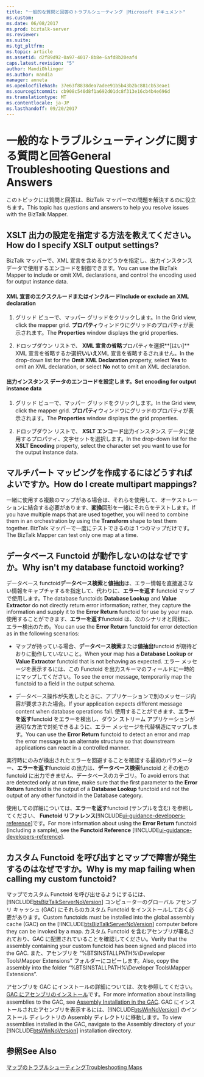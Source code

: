 ```yaml
---
title: "一般的な質問と回答のトラブルシューティング |Microsoft ドキュメント"
ms.custom: 
ms.date: 06/08/2017
ms.prod: biztalk-server
ms.reviewer: 
ms.suite: 
ms.tgt_pltfrm: 
ms.topic: article
ms.assetid: d2f89d92-0a97-4017-8b8e-6afd8b20eaf4
caps.latest.revision: "5"
author: MandiOhlinger
ms.author: mandia
manager: anneta
ms.openlocfilehash: 37e63f8838dea7adee91b5b43b2bc881cb53eae1
ms.sourcegitcommit: cb908c540d8f1a692d01dc8f313e16cb4b4e696d
ms.translationtype: MT
ms.contentlocale: ja-JP
ms.lasthandoff: 09/20/2017
---
```

# <a name="general-troubleshooting-questions-and-answers"></a><span data-ttu-id="e119d-102">一般的なトラブルシューティングに関する質問と回答</span><span class="sxs-lookup"><span data-stu-id="e119d-102">General Troubleshooting Questions and Answers</span></span>
<span data-ttu-id="e119d-103">このトピックには質問と回答は、BizTalk マッパーでの問題を解決するのに役立ちます。</span><span class="sxs-lookup"><span data-stu-id="e119d-103">This topic has questions and answers to help you resolve issues with the BizTalk Mapper.</span></span>  
  
## <a name="how-do-i-specify-xslt-output-settings"></a><span data-ttu-id="e119d-104">XSLT 出力の設定を指定する方法を教えてください。</span><span class="sxs-lookup"><span data-stu-id="e119d-104">How do I specify XSLT output settings?</span></span>  
 <span data-ttu-id="e119d-105">BizTalk マッパーで、XML 宣言を含めるかどうかを指定し、出力インスタンス データで使用するエンコードを制御できます。</span><span class="sxs-lookup"><span data-stu-id="e119d-105">You can use the BizTalk Mapper to include or omit XML declarations, and control the encoding used for output instance data.</span></span>  
  
#### <a name="include-or-exclude-an-xml-declaration"></a><span data-ttu-id="e119d-106">XML 宣言のエクスクルードまたはインクルード</span><span class="sxs-lookup"><span data-stu-id="e119d-106">Include or exclude an XML declaration</span></span>  
  
1.  <span data-ttu-id="e119d-107">グリッド ビューで、マッパー グリッドをクリックします。</span><span class="sxs-lookup"><span data-stu-id="e119d-107">In the Grid view, click the mapper grid.</span></span> <span data-ttu-id="e119d-108">**プロパティ**ウィンドウにグリッドのプロパティが表示されます。</span><span class="sxs-lookup"><span data-stu-id="e119d-108">The **Properties** window displays the grid properties.</span></span>  
  
2.  <span data-ttu-id="e119d-109">ドロップダウン リストで、 **XML 宣言の省略**プロパティを選択**[はい]** XML 宣言を省略するか選択**いいえ**XML 宣言を省略するされません。</span><span class="sxs-lookup"><span data-stu-id="e119d-109">In the drop-down list for the **Omit XML Declaration** property, select **Yes** to omit an XML declaration, or select **No** not to omit an XML declaration.</span></span>  
  
#### <a name="set-encoding-for-output-instance-data"></a><span data-ttu-id="e119d-110">出力インスタンス データのエンコードを設定します。</span><span class="sxs-lookup"><span data-stu-id="e119d-110">Set encoding for output instance data</span></span>  
  
1.  <span data-ttu-id="e119d-111">グリッド ビューで、マッパー グリッドをクリックします。</span><span class="sxs-lookup"><span data-stu-id="e119d-111">In the Grid view, click the mapper grid.</span></span> <span data-ttu-id="e119d-112">**プロパティ**ウィンドウにグリッドのプロパティが表示されます。</span><span class="sxs-lookup"><span data-stu-id="e119d-112">The **Properties** window displays the grid properties.</span></span>  
  
2.  <span data-ttu-id="e119d-113">ドロップダウン リストで、 **XSLT エンコード**出力インスタンス データに使用するプロパティ、文字セットを選択します。</span><span class="sxs-lookup"><span data-stu-id="e119d-113">In the drop-down list for the **XSLT Encoding** property, select the character set you want to use for the output instance data.</span></span>  
  
## <a name="how-do-i-create-multipart-mappings"></a><span data-ttu-id="e119d-114">マルチパート マッピングを作成するにはどうすればよいですか。</span><span class="sxs-lookup"><span data-stu-id="e119d-114">How do I create multipart mappings?</span></span>  
 <span data-ttu-id="e119d-115">一緒に使用する複数のマップがある場合は、それらを使用して、オーケストレーションに結合する必要があります、**変換**図形を一緒にそれらをテストします。</span><span class="sxs-lookup"><span data-stu-id="e119d-115">If you have multiple maps that are used together, you will need to combine them in an orchestration by using the **Transform** shape to test them together.</span></span> <span data-ttu-id="e119d-116">BizTalk マッパーで一度にテストできるのは 1 つのマップだけです。</span><span class="sxs-lookup"><span data-stu-id="e119d-116">The BizTalk Mapper can test only one map at a time.</span></span>  
  
## <a name="why-isnt-my-database-functoid-working"></a><span data-ttu-id="e119d-117">データベース Functoid が動作しないのはなぜですか。</span><span class="sxs-lookup"><span data-stu-id="e119d-117">Why isn't my database functoid working?</span></span>  
 <span data-ttu-id="e119d-118">データベース functoid**データベース検索**と**値抽出**は、エラー情報を直接返さない情報をキャプチャするを指定して、代わりに、**エラーを返す** functoid マップで使用します。</span><span class="sxs-lookup"><span data-stu-id="e119d-118">The database functoids **Database Lookup** and **Value Extractor** do not directly return error information; rather, they capture the information and supply it to the **Error Return** functoid for use by your map.</span></span> <span data-ttu-id="e119d-119">使用することができます、**エラーを返す**functoid は、次のシナリオと同様に、エラー検出のため。</span><span class="sxs-lookup"><span data-stu-id="e119d-119">You can use the **Error Return** functoid for error detection as in the following scenarios:</span></span>  
  
-   <span data-ttu-id="e119d-120">マップが持っている場合、**データベース検索**または**値抽出**functoid が期待どおりに動作していないこと。</span><span class="sxs-lookup"><span data-stu-id="e119d-120">When your map has a **Database Lookup** or **Value Extractor** functoid that is not behaving as expected.</span></span> <span data-ttu-id="e119d-121">エラー メッセージを表示するには、この Functoid を出力スキーマのフィールドに一時的にマップしてください。</span><span class="sxs-lookup"><span data-stu-id="e119d-121">To see the error message, temporarily map the functoid to a field in the output schema.</span></span>  
  
-   <span data-ttu-id="e119d-122">データベース操作が失敗したときに、アプリケーションで別のメッセージ内容が要求された場合。</span><span class="sxs-lookup"><span data-stu-id="e119d-122">If your application expects different message content when database operations fail.</span></span> <span data-ttu-id="e119d-123">使用することができます、**エラーを返す**functoid をエラーを検出し、ダウン ストリーム アプリケーションが適切な方法で対処できるように、エラー メッセージを代替構造にマップします。</span><span class="sxs-lookup"><span data-stu-id="e119d-123">You can use the **Error Return** functoid to detect an error and map the error message to an alternate structure so that downstream applications can react in a controlled manner.</span></span>  
  
 <span data-ttu-id="e119d-124">実行時にのみが検出されたエラーを回避することを確認する最初のパラメーター、**エラーを返す**functoid の出力は、**データベース検索**functoid とその他の functoid に出力できません、データベースのカテゴリ。</span><span class="sxs-lookup"><span data-stu-id="e119d-124">To avoid errors that are detected only at run time, make sure that the first parameter to the **Error Return** functoid is the output of a **Database Lookup** functoid and not the output of any other functoid in the Database category.</span></span>  
  
 <span data-ttu-id="e119d-125">使用しての詳細については、**エラーを返す**functoid (サンプルを含む) を参照してください、 **Functoid リファレンス**[!INCLUDE[ui-guidance-developers-reference](../includes/ui-guidance-developers-reference.md)]です。</span><span class="sxs-lookup"><span data-stu-id="e119d-125">For more information about using the **Error Return** functoid (including a sample), see the **Functoid Reference** [!INCLUDE[ui-guidance-developers-reference](../includes/ui-guidance-developers-reference.md)].</span></span>
  
## <a name="why-is-my-map-failing-when-calling-my-custom-functoid"></a><span data-ttu-id="e119d-126">カスタム Functoid を呼び出すとマップで障害が発生するのはなぜですか。</span><span class="sxs-lookup"><span data-stu-id="e119d-126">Why is my map failing when calling my custom functoid?</span></span>  
 <span data-ttu-id="e119d-127">マップでカスタム Functoid を呼び出せるようにするには、[!INCLUDE[btsBizTalkServerNoVersion](../includes/btsbiztalkservernoversion-md.md)] コンピューターのグローバル アセンブリ キャッシュ (GAC) にそれらのカスタム Functoid をインストールしておく必要があります。</span><span class="sxs-lookup"><span data-stu-id="e119d-127">Custom functoids must be installed into the global assembly cache (GAC) on the [!INCLUDE[btsBizTalkServerNoVersion](../includes/btsbiztalkservernoversion-md.md)] computer before they can be invoked by a map.</span></span> <span data-ttu-id="e119d-128">カスタム Functoid を含むアセンブリが署名されており、GAC に配置されていることを確認してください。</span><span class="sxs-lookup"><span data-stu-id="e119d-128">Verify that the assembly containing your custom functoid has been signed and placed into the GAC.</span></span> <span data-ttu-id="e119d-129">また、アセンブリを "%BTSINSTALLPATH%\Developer Tools\Mapper Extensions" フォルダーにコピーします。</span><span class="sxs-lookup"><span data-stu-id="e119d-129">Also, copy the assembly into the folder “%BTSINSTALLPATH%\Developer Tools\Mapper Extensions”.</span></span>  
  
 <span data-ttu-id="e119d-130">アセンブリを GAC にインストールの詳細については、次を参照してください。 [GAC にアセンブリのインストール](../core/assembly-installation-in-the-gac.md)です。</span><span class="sxs-lookup"><span data-stu-id="e119d-130">For more information about installing assemblies to the GAC, see [Assembly Installation in the GAC](../core/assembly-installation-in-the-gac.md).</span></span> <span data-ttu-id="e119d-131">GAC にインストールされたアセンブリを表示するには、[!INCLUDE[btsWinNoVersion](../includes/btswinnoversion-md.md)] のインストール ディレクトリの Assembly ディレクトリに移動します。</span><span class="sxs-lookup"><span data-stu-id="e119d-131">To view assemblies installed in the GAC, navigate to the Assembly directory of your [!INCLUDE[btsWinNoVersion](../includes/btswinnoversion-md.md)] installation directory.</span></span>  
  
## <a name="see-also"></a><span data-ttu-id="e119d-132">参照</span><span class="sxs-lookup"><span data-stu-id="e119d-132">See Also</span></span>  
 [<span data-ttu-id="e119d-133">マップのトラブルシューティング</span><span class="sxs-lookup"><span data-stu-id="e119d-133">Troubleshooting Maps</span></span>](../core/troubleshooting-maps.md)